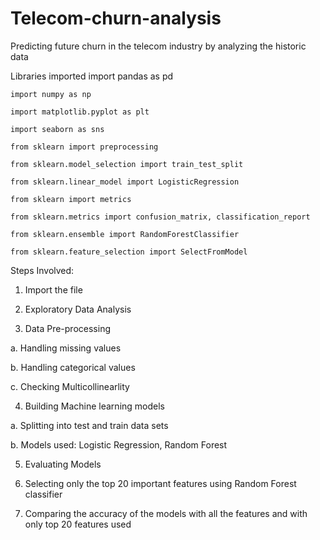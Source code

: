 # Telecom-churn-analysis
Predicting future churn in the telecom industry by analyzing the historic data

Libraries imported
  import pandas as pd
  
	import numpy as np
  
	import matplotlib.pyplot as plt
  
	import seaborn as sns
  
	from sklearn import preprocessing
  
	from sklearn.model_selection import train_test_split
  
	from sklearn.linear_model import LogisticRegression
  
	from sklearn import metrics
  
	from sklearn.metrics import confusion_matrix, classification_report
  
	from sklearn.ensemble import RandomForestClassifier
  
	from sklearn.feature_selection import SelectFromModel
  
  Steps Involved:
  
1.	Import the file

2.	Exploratory Data Analysis

3.	Data Pre-processing

a.	Handling missing values

b.	Handling categorical values

c.	Checking Multicollinearlity

4.	Building Machine learning models

a.	Splitting into test and train data sets

b.	Models used: Logistic Regression, Random Forest

5.	Evaluating Models

6.	Selecting only the top 20 important features using Random Forest classifier

7.	Comparing the accuracy of the models with all the features and with only top 20 features used

 
 
  

